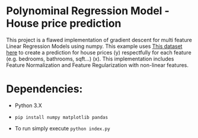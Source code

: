 # Polynominal Regression Model - House price prediction

This project is a flawed implementation of gradient descent for multi feature Linear Regression Models using numpy. This example uses [This dataset here](https://www.kaggle.com/datasets/shree1992/housedata) to create a prediction for house prices (y) respectfully for each feature (e.g. bedrooms, bathrooms, sqft...) (x). This implementation includes Feature Normalization and Feature Regularization with non-linear features.

# Dependencies:
- Python 3.X
- `pip install numpy matplotlib pandas`

- To run simply execute `python index.py`